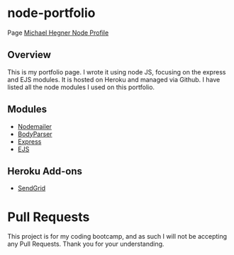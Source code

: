# node-portfolio

Page [Michael Hegner Node Profile](https://mlh-node-portfolio.herokuapp.com/)

## Overview
This is my portfolio page. I wrote it using node JS, focusing on the express and EJS modules. It is hosted on Heroku and managed via Github. I have listed all the node modules I used on this portfolio.

## Modules
* [Nodemailer](https://www.npmjs.com/package/nodemailer)
* [BodyParser](https://www.npmjs.com/package/body-parser)
* [Express](https://www.npmjs.com/package/express)
* [EJS](https://www.npmjs.com/package/ejs)

## Heroku Add-ons

* [SendGrid](https://sendgrid.com/?opt=variant-header)

# Pull Requests

This project is for my coding bootcamp, and as such I will not be accepting any Pull Requests. Thank you for your understanding.
